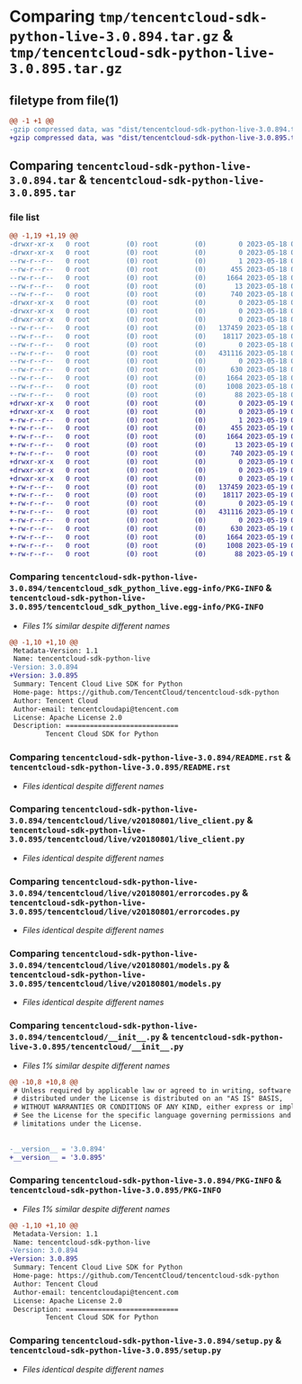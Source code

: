 # Comparing `tmp/tencentcloud-sdk-python-live-3.0.894.tar.gz` & `tmp/tencentcloud-sdk-python-live-3.0.895.tar.gz`

## filetype from file(1)

```diff
@@ -1 +1 @@
-gzip compressed data, was "dist/tencentcloud-sdk-python-live-3.0.894.tar", last modified: Thu May 18 00:29:51 2023, max compression
+gzip compressed data, was "dist/tencentcloud-sdk-python-live-3.0.895.tar", last modified: Fri May 19 02:54:31 2023, max compression
```

## Comparing `tencentcloud-sdk-python-live-3.0.894.tar` & `tencentcloud-sdk-python-live-3.0.895.tar`

### file list

```diff
@@ -1,19 +1,19 @@
-drwxr-xr-x   0 root         (0) root         (0)        0 2023-05-18 00:29:51.000000 tencentcloud-sdk-python-live-3.0.894/
-drwxr-xr-x   0 root         (0) root         (0)        0 2023-05-18 00:29:51.000000 tencentcloud-sdk-python-live-3.0.894/tencentcloud_sdk_python_live.egg-info/
--rw-r--r--   0 root         (0) root         (0)        1 2023-05-18 00:29:51.000000 tencentcloud-sdk-python-live-3.0.894/tencentcloud_sdk_python_live.egg-info/dependency_links.txt
--rw-r--r--   0 root         (0) root         (0)      455 2023-05-18 00:29:51.000000 tencentcloud-sdk-python-live-3.0.894/tencentcloud_sdk_python_live.egg-info/SOURCES.txt
--rw-r--r--   0 root         (0) root         (0)     1664 2023-05-18 00:29:51.000000 tencentcloud-sdk-python-live-3.0.894/tencentcloud_sdk_python_live.egg-info/PKG-INFO
--rw-r--r--   0 root         (0) root         (0)       13 2023-05-18 00:29:51.000000 tencentcloud-sdk-python-live-3.0.894/tencentcloud_sdk_python_live.egg-info/top_level.txt
--rw-r--r--   0 root         (0) root         (0)      740 2023-05-18 00:29:51.000000 tencentcloud-sdk-python-live-3.0.894/README.rst
-drwxr-xr-x   0 root         (0) root         (0)        0 2023-05-18 00:29:51.000000 tencentcloud-sdk-python-live-3.0.894/tencentcloud/
-drwxr-xr-x   0 root         (0) root         (0)        0 2023-05-18 00:29:51.000000 tencentcloud-sdk-python-live-3.0.894/tencentcloud/live/
-drwxr-xr-x   0 root         (0) root         (0)        0 2023-05-18 00:29:51.000000 tencentcloud-sdk-python-live-3.0.894/tencentcloud/live/v20180801/
--rw-r--r--   0 root         (0) root         (0)   137459 2023-05-18 00:29:51.000000 tencentcloud-sdk-python-live-3.0.894/tencentcloud/live/v20180801/live_client.py
--rw-r--r--   0 root         (0) root         (0)    18117 2023-05-18 00:29:51.000000 tencentcloud-sdk-python-live-3.0.894/tencentcloud/live/v20180801/errorcodes.py
--rw-r--r--   0 root         (0) root         (0)        0 2023-05-18 00:29:51.000000 tencentcloud-sdk-python-live-3.0.894/tencentcloud/live/v20180801/__init__.py
--rw-r--r--   0 root         (0) root         (0)   431116 2023-05-18 00:29:51.000000 tencentcloud-sdk-python-live-3.0.894/tencentcloud/live/v20180801/models.py
--rw-r--r--   0 root         (0) root         (0)        0 2023-05-18 00:29:51.000000 tencentcloud-sdk-python-live-3.0.894/tencentcloud/live/__init__.py
--rw-r--r--   0 root         (0) root         (0)      630 2023-05-18 00:29:51.000000 tencentcloud-sdk-python-live-3.0.894/tencentcloud/__init__.py
--rw-r--r--   0 root         (0) root         (0)     1664 2023-05-18 00:29:51.000000 tencentcloud-sdk-python-live-3.0.894/PKG-INFO
--rw-r--r--   0 root         (0) root         (0)     1008 2023-05-18 00:29:51.000000 tencentcloud-sdk-python-live-3.0.894/setup.py
--rw-r--r--   0 root         (0) root         (0)       88 2023-05-18 00:29:51.000000 tencentcloud-sdk-python-live-3.0.894/setup.cfg
+drwxr-xr-x   0 root         (0) root         (0)        0 2023-05-19 02:54:31.000000 tencentcloud-sdk-python-live-3.0.895/
+drwxr-xr-x   0 root         (0) root         (0)        0 2023-05-19 02:54:31.000000 tencentcloud-sdk-python-live-3.0.895/tencentcloud_sdk_python_live.egg-info/
+-rw-r--r--   0 root         (0) root         (0)        1 2023-05-19 02:54:31.000000 tencentcloud-sdk-python-live-3.0.895/tencentcloud_sdk_python_live.egg-info/dependency_links.txt
+-rw-r--r--   0 root         (0) root         (0)      455 2023-05-19 02:54:31.000000 tencentcloud-sdk-python-live-3.0.895/tencentcloud_sdk_python_live.egg-info/SOURCES.txt
+-rw-r--r--   0 root         (0) root         (0)     1664 2023-05-19 02:54:31.000000 tencentcloud-sdk-python-live-3.0.895/tencentcloud_sdk_python_live.egg-info/PKG-INFO
+-rw-r--r--   0 root         (0) root         (0)       13 2023-05-19 02:54:31.000000 tencentcloud-sdk-python-live-3.0.895/tencentcloud_sdk_python_live.egg-info/top_level.txt
+-rw-r--r--   0 root         (0) root         (0)      740 2023-05-19 02:54:31.000000 tencentcloud-sdk-python-live-3.0.895/README.rst
+drwxr-xr-x   0 root         (0) root         (0)        0 2023-05-19 02:54:31.000000 tencentcloud-sdk-python-live-3.0.895/tencentcloud/
+drwxr-xr-x   0 root         (0) root         (0)        0 2023-05-19 02:54:31.000000 tencentcloud-sdk-python-live-3.0.895/tencentcloud/live/
+drwxr-xr-x   0 root         (0) root         (0)        0 2023-05-19 02:54:31.000000 tencentcloud-sdk-python-live-3.0.895/tencentcloud/live/v20180801/
+-rw-r--r--   0 root         (0) root         (0)   137459 2023-05-19 02:54:31.000000 tencentcloud-sdk-python-live-3.0.895/tencentcloud/live/v20180801/live_client.py
+-rw-r--r--   0 root         (0) root         (0)    18117 2023-05-19 02:54:31.000000 tencentcloud-sdk-python-live-3.0.895/tencentcloud/live/v20180801/errorcodes.py
+-rw-r--r--   0 root         (0) root         (0)        0 2023-05-19 02:54:31.000000 tencentcloud-sdk-python-live-3.0.895/tencentcloud/live/v20180801/__init__.py
+-rw-r--r--   0 root         (0) root         (0)   431116 2023-05-19 02:54:31.000000 tencentcloud-sdk-python-live-3.0.895/tencentcloud/live/v20180801/models.py
+-rw-r--r--   0 root         (0) root         (0)        0 2023-05-19 02:54:31.000000 tencentcloud-sdk-python-live-3.0.895/tencentcloud/live/__init__.py
+-rw-r--r--   0 root         (0) root         (0)      630 2023-05-19 02:54:31.000000 tencentcloud-sdk-python-live-3.0.895/tencentcloud/__init__.py
+-rw-r--r--   0 root         (0) root         (0)     1664 2023-05-19 02:54:31.000000 tencentcloud-sdk-python-live-3.0.895/PKG-INFO
+-rw-r--r--   0 root         (0) root         (0)     1008 2023-05-19 02:54:31.000000 tencentcloud-sdk-python-live-3.0.895/setup.py
+-rw-r--r--   0 root         (0) root         (0)       88 2023-05-19 02:54:31.000000 tencentcloud-sdk-python-live-3.0.895/setup.cfg
```

### Comparing `tencentcloud-sdk-python-live-3.0.894/tencentcloud_sdk_python_live.egg-info/PKG-INFO` & `tencentcloud-sdk-python-live-3.0.895/tencentcloud_sdk_python_live.egg-info/PKG-INFO`

 * *Files 1% similar despite different names*

```diff
@@ -1,10 +1,10 @@
 Metadata-Version: 1.1
 Name: tencentcloud-sdk-python-live
-Version: 3.0.894
+Version: 3.0.895
 Summary: Tencent Cloud Live SDK for Python
 Home-page: https://github.com/TencentCloud/tencentcloud-sdk-python
 Author: Tencent Cloud
 Author-email: tencentcloudapi@tencent.com
 License: Apache License 2.0
 Description: ============================
         Tencent Cloud SDK for Python
```

### Comparing `tencentcloud-sdk-python-live-3.0.894/README.rst` & `tencentcloud-sdk-python-live-3.0.895/README.rst`

 * *Files identical despite different names*

### Comparing `tencentcloud-sdk-python-live-3.0.894/tencentcloud/live/v20180801/live_client.py` & `tencentcloud-sdk-python-live-3.0.895/tencentcloud/live/v20180801/live_client.py`

 * *Files identical despite different names*

### Comparing `tencentcloud-sdk-python-live-3.0.894/tencentcloud/live/v20180801/errorcodes.py` & `tencentcloud-sdk-python-live-3.0.895/tencentcloud/live/v20180801/errorcodes.py`

 * *Files identical despite different names*

### Comparing `tencentcloud-sdk-python-live-3.0.894/tencentcloud/live/v20180801/models.py` & `tencentcloud-sdk-python-live-3.0.895/tencentcloud/live/v20180801/models.py`

 * *Files identical despite different names*

### Comparing `tencentcloud-sdk-python-live-3.0.894/tencentcloud/__init__.py` & `tencentcloud-sdk-python-live-3.0.895/tencentcloud/__init__.py`

 * *Files 1% similar despite different names*

```diff
@@ -10,8 +10,8 @@
 # Unless required by applicable law or agreed to in writing, software
 # distributed under the License is distributed on an "AS IS" BASIS,
 # WITHOUT WARRANTIES OR CONDITIONS OF ANY KIND, either express or implied.
 # See the License for the specific language governing permissions and
 # limitations under the License.
 
 
-__version__ = '3.0.894'
+__version__ = '3.0.895'
```

### Comparing `tencentcloud-sdk-python-live-3.0.894/PKG-INFO` & `tencentcloud-sdk-python-live-3.0.895/PKG-INFO`

 * *Files 1% similar despite different names*

```diff
@@ -1,10 +1,10 @@
 Metadata-Version: 1.1
 Name: tencentcloud-sdk-python-live
-Version: 3.0.894
+Version: 3.0.895
 Summary: Tencent Cloud Live SDK for Python
 Home-page: https://github.com/TencentCloud/tencentcloud-sdk-python
 Author: Tencent Cloud
 Author-email: tencentcloudapi@tencent.com
 License: Apache License 2.0
 Description: ============================
         Tencent Cloud SDK for Python
```

### Comparing `tencentcloud-sdk-python-live-3.0.894/setup.py` & `tencentcloud-sdk-python-live-3.0.895/setup.py`

 * *Files identical despite different names*

